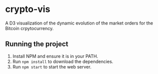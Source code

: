 # crypto-vis
A D3 visualization of the dynamic evolution of the market orders for the Bitcoin crpytocurrency.

## Running the project
1. Install NPM and ensure it is in your PATH.
2. Run `npm install` to download the dependencies.
3. Run `npm start` to start the web server.
